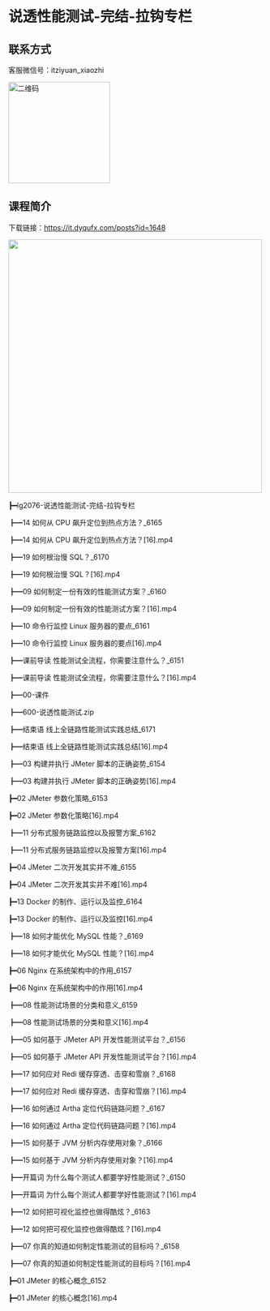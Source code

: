 # 说透性能测试-完结-拉钩专栏

## 联系方式

客服微信号：itziyuan_xiaozhi

<img src="https://ziyuanyun.oss-cn-guangzhou.aliyuncs.com/common/20240614073449/666b82192834a.jpg" width="200" height="200" alt="二维码">

## 课程简介

下载链接：https://it.dyqufx.com/posts?id=1648

<img src="https://ziyuanyun.oss-cn-guangzhou.aliyuncs.com/yun/20240515183459/66448fd33bf25.jpg" width="500" alt="">

  ┣━lg2076-说透性能测试-完结-拉钩专栏

 ┣━14 如何从 CPU 飙升定位到热点方法？_6165

 ┣━14 如何从 CPU 飙升定位到热点方法？[16].mp4

 ┣━19 如何根治慢 SQL？_6170

 ┣━19 如何根治慢 SQL？[16].mp4

 ┣━09 如何制定一份有效的性能测试方案？_6160

 ┣━09 如何制定一份有效的性能测试方案？[16].mp4

 ┣━10 命令行监控 Linux 服务器的要点_6161

 ┣━10 命令行监控 Linux 服务器的要点[16].mp4

 ┣━课前导读 性能测试全流程，你需要注意什么？_6151

 ┣━课前导读 性能测试全流程，你需要注意什么？[16].mp4

 ┣━00-课件

 ┣━600-说透性能测试.zip

 ┣━结束语 线上全链路性能测试实践总结_6171

 ┣━结束语 线上全链路性能测试实践总结[16].mp4

 ┣━03 构建并执行 JMeter 脚本的正确姿势_6154

 ┣━03 构建并执行 JMeter 脚本的正确姿势[16].mp4

 ┣━02 JMeter 参数化策略_6153

 ┣━02 JMeter 参数化策略[16].mp4

 ┣━11 分布式服务链路监控以及报警方案_6162

 ┣━11 分布式服务链路监控以及报警方案[16].mp4

 ┣━04 JMeter 二次开发其实并不难_6155

 ┣━04 JMeter 二次开发其实并不难[16].mp4

 ┣━13 Docker 的制作、运行以及监控_6164

 ┣━13 Docker 的制作、运行以及监控[16].mp4

 ┣━18 如何才能优化 MySQL 性能？_6169

 ┣━18 如何才能优化 MySQL 性能？[16].mp4

 ┣━06 Nginx 在系统架构中的作用_6157

 ┣━06 Nginx 在系统架构中的作用[16].mp4

 ┣━08 性能测试场景的分类和意义_6159

 ┣━08 性能测试场景的分类和意义[16].mp4

 ┣━05 如何基于 JMeter API 开发性能测试平台？_6156

 ┣━05 如何基于 JMeter API 开发性能测试平台？[16].mp4

 ┣━17 如何应对 Redi 缓存穿透、击穿和雪崩？_6168

 ┣━17 如何应对 Redi 缓存穿透、击穿和雪崩？[16].mp4

 ┣━16 如何通过 Artha 定位代码链路问题？_6167

 ┣━16 如何通过 Artha 定位代码链路问题？[16].mp4

 ┣━15 如何基于 JVM 分析内存使用对象？_6166

 ┣━15 如何基于 JVM 分析内存使用对象？[16].mp4

 ┣━开篇词 为什么每个测试人都要学好性能测试？_6150

 ┣━开篇词 为什么每个测试人都要学好性能测试？[16].mp4

 ┣━12 如何把可视化监控也做得酷炫？_6163

 ┣━12 如何把可视化监控也做得酷炫？[16].mp4

 ┣━07 你真的知道如何制定性能测试的目标吗？_6158

 ┣━07 你真的知道如何制定性能测试的目标吗？[16].mp4

 ┣━01 JMeter 的核心概念_6152

 ┣━01 JMeter 的核心概念[16].mp4

  